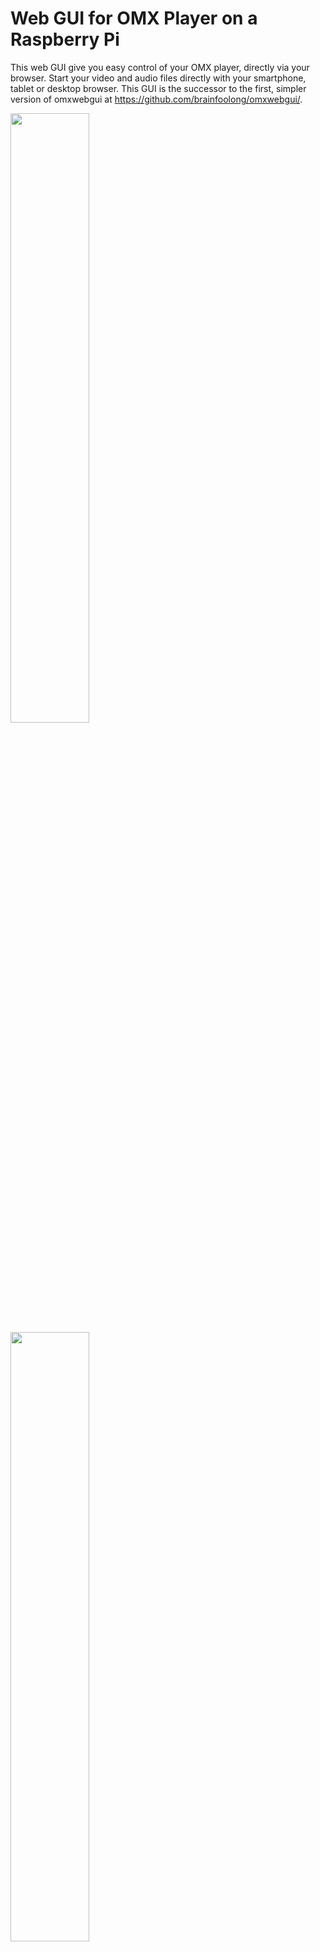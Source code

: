 # Web GUI for OMX Player on a Raspberry Pi
This web GUI give you easy control of your OMX player, directly via your browser. Start your video and audio files directly with your smartphone, tablet or desktop browser. This GUI is the successor to the first, simpler version of omxwebgui at https://github.com/brainfoolong/omxwebgui/.

<img src="https://brainfoolong.github.io/omxwebgui-v2/images/screenshot-1.png" width="50%">
<img src="https://brainfoolong.github.io/omxwebgui-v2/images/screenshot-2.png" width="50%">

## Features
* Start and stop media files via webinterface
* Responsive design - Great for desktop, smartphone or tablets
* All hotkeys from omxplayer mapped to the webpage
* Multilanguage
* Permanent playlist - Just add folders, files and streams
* Search for filenames with wildcards
* Mark of already viewed videos

## How to contribute
Feel free to send pull requests. Create an issue for a new feature BEFORE you do some coding. We should talk about that before. Translations are pretty straight forward, you can just add them without an issue. 

## Requirements
It is strongly recommended to use it just with the php-cli. Do not use it in combination with a webserver, it will not work. Just use it as described bellow. Only PHP is required. It is also PHP7 compatible.
`sudo apt-get install php5-cli`

## Installation
Download/Clone/Unpack the whole script to a folder you like. Create a php webserver listening on port 4321, you can change the port to whatever you want. Start this with the same user that you need to play the videos. Please do not use apache or other server's to run the php script, it will probably not work.

`php -S 0.0.0.0:4321 -t YOURPATHTOOMXWEBGUIFOLDER > /dev/null 2>&1 &`

Open the webpage with http://IPTOYOURPI:4321

## Autostart
To enable autostart on reboot just add the following line to your crontab. Do this with the same user that you need to play the videos. No `sudo` required.
Add the following line to crontab with `sudo crontab -e` to start the simple php webserver on reboot

`@reboot php -S 0.0.0.0:4321 -t YOURPATHTOOMXWEBGUIFOLDER > /dev/null 2>&1 &`

## Troubleshooting
* If you have troubles with write permissions just give the `data` and `tmp` folder the 777 permission.
